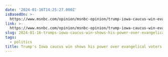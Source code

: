 ```yaml
---
date: '2024-01-16T14:25:27.000Z'
isBasedOn: >-
  https://www.msnbc.com/opinion/msnbc-opinion/trump-iowa-caucus-win-evangelical-vote-rcna134001
link: >-
  https://www.msnbc.com/opinion/msnbc-opinion/trump-iowa-caucus-win-evangelical-vote-rcna134001
slug: 2024-01-16-trumps-iowa-caucus-win-shows-his-power-over-evangelical-voters
tags:
  - politics
title: Trump's Iowa caucus win shows his power over evangelical voters
---
```


